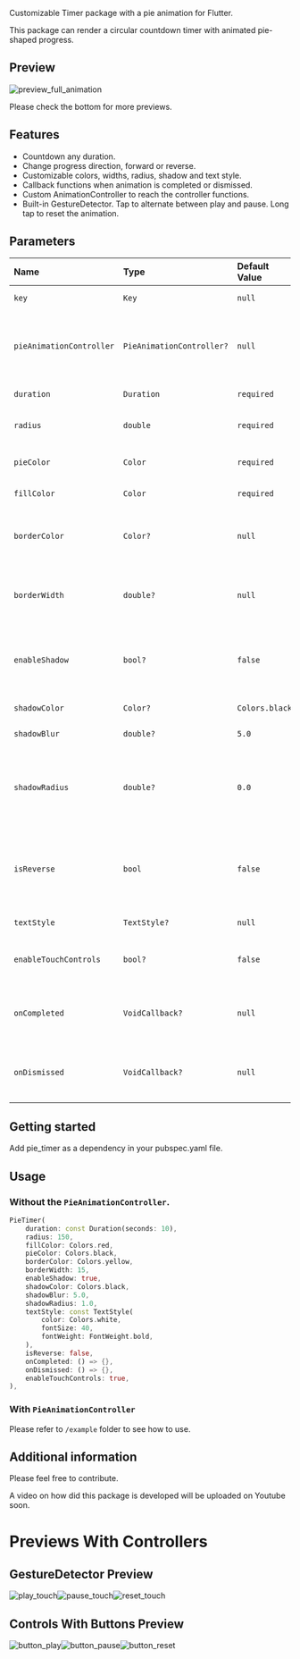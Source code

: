 <!-- 
This README describes the package. If you publish this package to pub.dev,
this README's contents appear on the landing page for your package.

For information about how to write a good package README, see the guide for
[writing package pages](https://dart.dev/guides/libraries/writing-package-pages). 

For general information about developing packages, see the Dart guide for
[creating packages](https://dart.dev/guides/libraries/create-library-packages)
and the Flutter guide for
[developing packages and plugins](https://flutter.dev/developing-packages). 
-->

Customizable Timer package with a pie animation for Flutter.

This package can render a circular countdown timer with animated pie-shaped progress.

## Preview
![preview_full_animation](https://media.giphy.com/media/jEcrJl9d0BClHnt9Tc/giphy.gif "Full Animation")

Please check the bottom for more previews.

## Features
- Countdown any duration.
- Change progress direction, forward or reverse.
- Customizable colors, widths, radius, shadow and text style.
- Callback functions when animation is completed or dismissed.
- Custom AnimationController to reach the controller functions.
- Built-in GestureDetector. Tap to alternate between play and pause. Long tap to reset the animation.

## Parameters
|Name|Type|Default Value|Description
|:----------------------|:-----------------------|:-------------|:-------------------------------------------------------------------------------|
|`key`|`Key`|`null`|*Key for PieTimer.*|
|`pieAnimationController`|`PieAnimationController?`|`null`|*Controls (Start, Pause, Restart) for external buttons.*|
|`duration`|`Duration`|`required`|*Countdown duration.*|
|`radius`|`double`|`required`|*To determine the size of the pie.*|
|`pieColor`|`Color`|`required`|*Background (fill) color of the pie.*|
|`fillColor`|`Color`|`required`|*Pie progress color.*|
|`borderColor`|`Color?`|`null`|*Sets `borderColor`. If null then there will be no border.*|
|`borderWidth`|`double?`|`null`|*Sets `borderWidth`. If null then there will be no border*|
|`enableShadow`|`bool?`|`false`|*If this option enabled only, defult shadow values are used*|
|`shadowColor`|`Color?`|`Colors.black`|*Sets `shadowColor`.*|
|`shadowBlur`|`double?`|`5.0`|*Sets `shadowBlur`.*|
|`shadowRadius`|`double?`|`0.0`|*Sets `shadowRadius`. Adds extra radius to original radius of the pie.*|
|`isReverse`|`bool`|`false`|*Sets the direction of pie progress. False is Clockwise, True is Anti-Clockwise.*|
|`textStyle`|`TextStyle?`|`null`|*`TextStyle` of timer text.*|
|`enableTouchControls`|`bool?`|`false`|*Enable start, stop, etc. on touch of Pie Widget.*|
|`onCompleted`|`VoidCallback?`|`null`|*Function to run when animation status is completed.*|
|`onDismissed`|`VoidCallback?`|`null`|*Function to run when animation status is dismissed.*|

## Getting started

Add pie_timer as a dependency in your pubspec.yaml file.

## Usage
### Without the `PieAnimationController`.
```dart
PieTimer(
    duration: const Duration(seconds: 10),
    radius: 150,
    fillColor: Colors.red,
    pieColor: Colors.black,
    borderColor: Colors.yellow,
    borderWidth: 15,
    enableShadow: true,
    shadowColor: Colors.black,
    shadowBlur: 5.0,
    shadowRadius: 1.0,
    textStyle: const TextStyle(
        color: Colors.white,
        fontSize: 40,
        fontWeight: FontWeight.bold,
    ),
    isReverse: false,
    onCompleted: () => {},
    onDismissed: () => {},
    enableTouchControls: true,
),
```
### With `PieAnimationController`
Please refer to `/example` folder to see how to use.

## Additional information
Please feel free to contribute.

A video on how did this package is developed will be uploaded on Youtube soon.


# Previews With Controllers
## GestureDetector Preview
![play_touch](https://media.giphy.com/media/7yjldJzbiQbTdDk8n2/giphy.gif "Play Touch")![pause_touch](https://media.giphy.com/media/Xyw67ZRBSPhyMGMGXG/giphy.gif "Pause Touch")![reset_touch](https://media.giphy.com/media/MMxXFI5LbnOh42FLXR/giphy.gif "Reset Touch")
## Controls With Buttons Preview
![button_play](https://media.giphy.com/media/kubMen88wVHjYmpphH/giphy.gif "Play Animation")![button_pause](https://media.giphy.com/media/t2JSSPz59P8LftNShE/giphy.gif "Pause Animation")![button_reset](https://media.giphy.com/media/PgsvOlZ1SZOqHrKlFf/giphy.gif "Reset Animation")